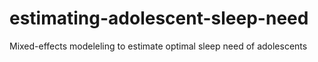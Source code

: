 # estimating-adolescent-sleep-need
 Mixed-effects modeleling to estimate optimal sleep need of adolescents
